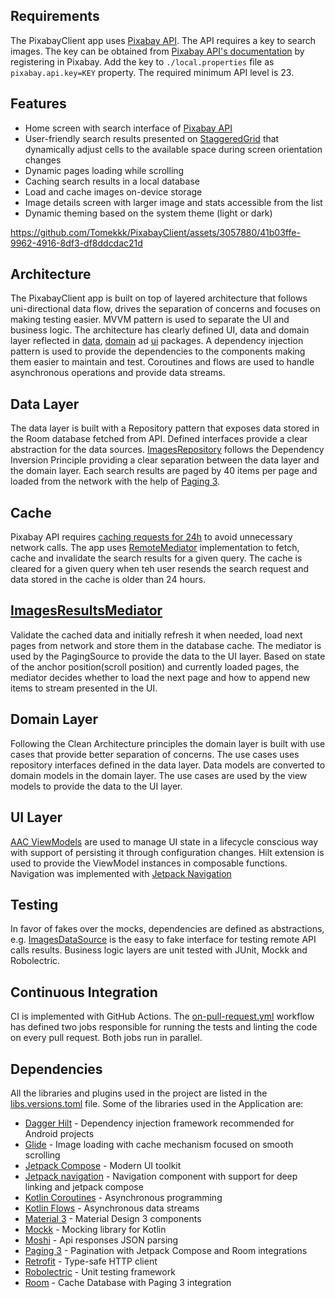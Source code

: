 ## Requirements

The PixabayClient app uses [Pixabay API](https://pixabay.com/api/docs/). The API requires a key to
search images. The key can be obtained
from [Pixabay API's documentation](https://pixabay.com/api/docs/) by registering in Pixabay. Add the
key to `./local.properties` file as `pixabay.api.key=KEY` property.
The required minimum API level is 23.

## Features

- Home screen with search interface of [Pixabay API](https://pixabay.com/api/docs/)
- User-friendly search results presented
  on [StaggeredGrid](https://developer.android.com/jetpack/compose/lists#lazy-staggered-grid)
  that dynamically adjust cells to the available space during screen orientation changes
- Dynamic pages loading while scrolling
- Caching search results in a local database
- Load and cache images on-device storage
- Image details screen with larger image and stats accessible from the list
- Dynamic theming based on the system theme (light or dark)

https://github.com/Tomekkk/PixabayClient/assets/3057880/41b03ffe-9962-4916-8df3-df8ddcdac21d


## Architecture

The PixabayClient app is built on top of layered architecture that follows uni-directional data
flow, drives the separation of concerns and focuses on making testing easier. MVVM pattern is used
to separate the UI and business logic.
The architecture has clearly defined UI, data and domain layer reflected
in [data](/app/src/main/java/com/tcode/pixabayclient/data), [domain](/app/src/main/java/com/tcode/pixabayclient/domain)
ad [ui](/app/src/main/java/com/tcode/pixabayclient/ui) packages. A dependency injection
pattern is used to provide the dependencies to the components making them easier to maintain and
test. Coroutines and flows are used to handle asynchronous operations and provide data streams.

## Data Layer

The data layer is built with a Repository pattern that exposes data stored in the Room database
fetched from API. Defined interfaces provide a clear abstraction for the data
sources. [ImagesRepository](/app/src/main/java/com/tcode/pixabayclient/data/ImagesRepository.kt)
follows the Dependency Inversion Principle providing a clear separation between the data layer and
the domain layer. Each search results are paged by 40 items per page and loaded from the network
with the help
of [Paging 3](https://developer.android.com/topic/libraries/architecture/paging/v3-overview).

## Cache

Pixabay API requires [caching requests for 24h](https://pixabay.com/api/docs/#api_rate_limit) to
avoid unnecessary network calls. The app
uses [RemoteMediator](https://developer.android.com/topic/libraries/architecture/paging/v3-overview#repository)
implementation to fetch, cache and invalidate the search results for a given query. The cache is
cleared for a given query when teh user resends the search request and data stored in the cache is
older than 24
hours.

## [ImagesResultsMediator](/app/src/main/java/com/tcode/pixabayclient/data/ImagesResultsMediator.kt)

Validate the cached data and initially refresh it when needed, load next pages from network and
store them in the database cache. The mediator is used by the PagingSource to provide the data to
the UI layer. Based on state of the anchor position(scroll position) and currently loaded pages, the
mediator decides whether to load the next page and how to append new items to stream presented in
the UI.

## Domain Layer

Following the Clean Architecture principles the domain layer is built with use cases that provide
better separation of concerns. The use cases uses repository interfaces defined in the data layer.
Data models are converted to domain models in the domain layer. The use cases are used by the view
models to provide the data to the UI layer.

## UI Layer

[AAC ViewModels](https://developer.android.com/topic/libraries/architecture/viewmodel) are used to
manage UI state in a lifecycle conscious way with support of persisting it through configuration
changes. Hilt extension is used to provide the ViewModel instances in composable functions.
Navigation was implemented with [Jetpack Navigation](https://developer.android.com/guide/navigation)

## Testing

In favor of fakes over the mocks, dependencies are defined as abstractions,
e.g. [ImagesDataSource](/app/src/main/java/com/tcode/pixabayclient/data/ImagesDataSource.kt) is the
easy to fake interface for testing remote API calls results. Business logic layers are unit tested
with JUnit, Mockk and Robolectric.

## Continuous Integration

CI is implemented with GitHub Actions.
The [on-pull-request.yml](/.github/workflows/on-pull-request.yml) workflow has defined two jobs
responsible for running the tests and linting the code on every pull request. Both jobs run in
parallel.

## Dependencies

All the libraries and plugins used in the project are listed in
the [libs.versions.toml](/gradle/libs.versions.toml) file.
Some of the libraries used in the Application are:

- [Dagger Hilt](https://dagger.dev/hilt/) - Dependency injection framework recommended for Android
  projects
- [Glide](https://bumptech.github.io/glide/) - Image loading with cache mechanism focused on smooth
  scrolling
- [Jetpack Compose](https://developer.android.com/jetpack/compose) - Modern UI toolkit
- [Jetpack navigation](https://developer.android.com/guide/navigation) - Navigation component with
  support for deep linking and jetpack compose
- [Kotlin Coroutines](https://kotlinlang.org/docs/coroutines-overview.html) - Asynchronous
  programming
- [Kotlin Flows](https://kotlinlang.org/docs/flow.html) - Asynchronous data streams
- [Material 3](https://m3.material.io/) - Material Design 3 components
- [Mockk](https://mockk.io/) - Mocking library for Kotlin
- [Moshi](https://github.com/square/moshi) - Api responses JSON parsing
- [Paging 3](https://developer.android.com/topic/libraries/architecture/paging/v3-overview) -
  Pagination with Jetpack Compose and Room integrations
- [Retrofit](https://square.github.io/retrofit/) - Type-safe HTTP client
- [Robolectric](http://robolectric.org/) - Unit testing framework
- [Room](https://developer.android.com/topic/libraries/architecture/room) - Cache Database with
  Paging 3 integration
